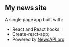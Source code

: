 ## My news site

A single page app built with:

- React and React hooks;
- Create-react-app;
- Powered by [NewsAPI.org](https://newsapi.org)
